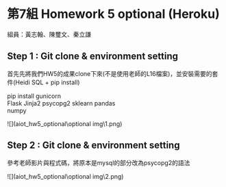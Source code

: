 # 第7組 Homework 5 optional (Heroku)
組員：黃志翰、陳璽文、秦立謙

## Step 1 : Git clone & environment setting
首先先將我們HW5的成果clone下來(不是使用老師的L16檔案)，並安裝需要的套件(Heidi SQL + pip install)

pip install 
gunicorn   
Flask 
Jinja2
psycopg2 
sklearn 
pandas  
numpy 

![](aiot_hw5_optional\optional img\1.png)

## Step 2 : Git clone & environment setting
參考老師影片與程式碼，將原本是mysql的部分改為psycopg2的語法

![](aiot_hw5_optional\optional img\2.png)
